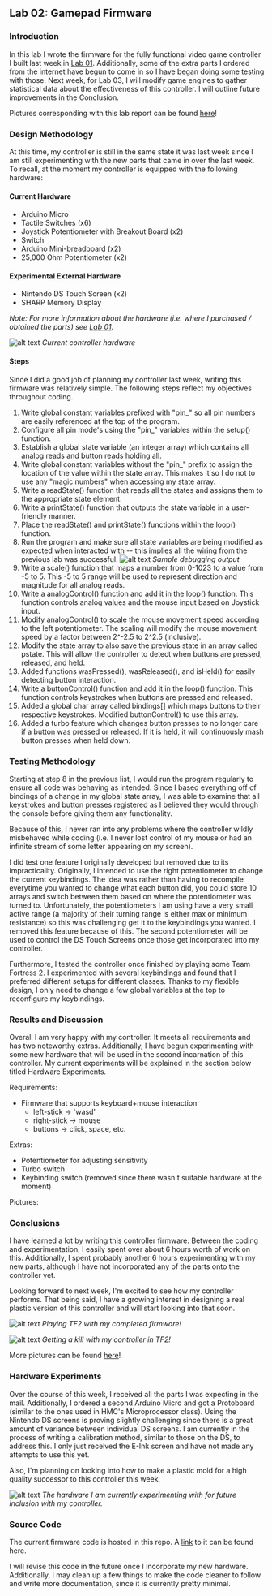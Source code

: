 ## Lab 02: Gamepad Firmware

### Introduction
In this lab I wrote the firmware for the fully functional video game controller I built last week in
[Lab 01](https://github.com/afishberg/e190/blob/master/lab01.md). Additionally, some of the extra parts I ordered from the
internet have begun to come in so I have began doing some testing with those.
Next week, for Lab 03, I will modify game engines to gather statistical data about the effectiveness of this controller.
I will outline future improvements in the Conclusion.

Pictures corresponding with this lab report can be found [here](https://github.com/afishberg/e190/tree/master/lab02_pictures)!

### Design Methodology
At this time, my controller is still in the same state it was last week since I am still experimenting with the new parts
that came in over the last week. To recall, at the moment my controller is equipped with the following hardware:

#### Current Hardware

*   Arduino Micro
*   Tactile Switches (x6)
*   Joystick Potentiometer with Breakout Board (x2)
*   Switch
*   Arduino Mini-breadboard (x2)
*   25,000 Ohm Potentiometer (x2)

#### Experimental External Hardware

*   Nintendo DS Touch Screen (x2)
*   SHARP Memory Display

_Note: For more information about the hardware (i.e. where I purchased / obtained the parts) see [Lab 01](https://github.com/afishberg/e190/blob/master/lab01.md)._

![alt text](https://raw.githubusercontent.com/afishberg/e190/master/lab01_pictures/finished_controller_front.jpg "Finished Controller (Front)")
_Current controller hardware_

#### Steps

Since I did a good job of planning my controller last week, writing this firmware was relatively simple.
The following steps reflect my objectives throughout coding.

1. Write global constant variables prefixed with "pin_" so all pin numbers are easily referenced at the top of the program.
2. Configure all pin mode's using the "pin_" variables within the setup() function.
3. Establish a global state variable (an integer array) which contains all analog reads and button reads holding all.
4. Write global constant variables without the "pin_" prefix to assign the location of the value within the state array.
This makes it so I do not to use any "magic numbers" when accessing my state array.
5. Write a readState() function that reads all the states and assigns them to the appropriate state element.
6. Write a printState() function that outputs the state variable in a user-friendly manner.
7. Place the readState() and printState() functions within the loop() function.
8. Run the program and make sure all state variables are being modified as expected when interacted with -- this implies all
the wiring from the previous lab was successful.
![alt text](https://raw.githubusercontent.com/afishberg/e190/master/lab02_pictures/debug_output.png "Debugging output")
_Sample debugging output_
9. Write a scale() function that maps a number from 0-1023 to a value from -5 to 5. This -5 to 5 range will be used to 
represent direction and magnitude for all analog reads.
10. Write a analogControl() function and add it in the loop() function. This function controls analog values and
 the mouse input based on Joystick input.
11. Modify analogControl() to scale the mouse movement speed according to the left potentiometer. The scaling will modify the 
mouse movement speed by a factor between 2^-2.5 to 2^2.5 (inclusive).
12. Modify the state array to also save the previous state in an array called pstate. This will allow the controller to
detect when buttons are pressed, released, and held.
13. Added functions wasPressed(), wasReleased(), and isHeld() for easily detecting button interaction.
14. Write a buttonControl() function and add it in the loop() function. This function controls keystrokes when buttons
are pressed and released.
15. Added a global char array called bindings[] which maps buttons to their respective keystrokes. Modified buttonControl()
to use this array.
16. Added a turbo feature which changes button presses to no longer care if a button was pressed or released. If it is held,
it will continuously mash button presses when held down.


### Testing Methodology
Starting at step 8 in the previous list, I would run the program regularly to ensure all code was behaving as intended.
Since I based everything off of bindings of a change in my global state array, I was able to examine that all keystrokes
and button presses registered as I believed they would through the console before giving them any functionality.

Because of this, I never ran into any problems where the controller wildly misbehaved while coding (i.e. I never lost control
of my mouse or had an infinite stream of some letter appearing on my screen).

I did test one feature I originally developed but removed due to its impracticality. Originally, I intended to use the right
potentiometer to change the current keybindings. The idea was rather than having to recompile everytime you wanted to change
what each button did, you could store 10 arrays and switch between them based on where the potentiometer was turned to.
Unfortunately, the potentiometers I am using have a very small active range (a majority of their turning range is either
max or minimum resistance) so this was challenging get it to the keybindings you wanted. I removed this feature because of
this. The second potentiometer will be used to control the DS Touch Screens once those get incorporated into my controller.

Furthermore, I tested the controller once finished by playing some Team Fortress 2. I experimented with several keybindings
and found that I preferred different setups for different classes. Thanks to my flexible design, I only need to change a 
few global variables at the top to reconfigure my keybindings.


### Results and Discussion
Overall I am very happy with my controller. It meets all requirements and has two noteworthy extras. Additionally, I have
begun experimenting with some new hardware that will be used in the second incarnation of this controller. 
My current experiments will be explained in the section below titled Hardware Experiments.

Requirements:
- Firmware that supports keyboard+mouse interaction
   - left-stick -> 'wasd'
   - right-stick -> mouse
   - buttons -> click, space, etc.

Extras:
- Potentiometer for adjusting sensitivity
- Turbo switch
- Keybinding switch (removed since there wasn't suitable hardware at the moment)

Pictures:


### Conclusions
I have learned a lot by writing this controller firmware. Between the coding and experimentation, I easily spent over
about 6 hours worth of work on this. Additionally, I spent probably another 6 hours experimenting with my new parts, although
I have not incorporated any of the parts onto the controller yet.

Looking forward to next week, I'm excited to see how my controller performs. That being said, I have a growing interest
in designing a real plastic version of this controller and will start looking into that soon.

![alt text](https://raw.githubusercontent.com/afishberg/e190/master/lab02_pictures/playing_tf2.jpg "Playing TF2")
_Playing TF2 with my completed firmware!_

![alt text](https://raw.githubusercontent.com/afishberg/e190/master/lab02_pictures/tf2_kill.jpg "Getting a kill in TF2")
_Getting a kill with my controller in TF2!_

More pictures can be found [here](https://github.com/afishberg/e190/tree/master/lab02_pictures)!

### Hardware Experiments
Over the course of this week, I received all the parts I was expecting in the mail. Additionally, I ordered a second
Arduino Micro and got a Protoboard (similar to the ones used in HMC's Microprocessor class). Using the Nintendo DS screens is proving slightly challenging since there is a great amount of variance between individual
DS screens. I am currently in the process of writing a calibration method, similar to those on the DS, to address this.
I only just received the E-Ink screen and have not made any attempts to use this yet. 

Also, I'm planning on looking into how to make a plastic mold for a high quality successor to this controller this week.

![alt text](https://raw.githubusercontent.com/afishberg/e190/master/lab02_pictures/hardware_experiment.png "Experimental Hardware")
_The hardware I am currently experimenting with for future inclusion with my controller._

### Source Code
The current firmware code is hosted in this repo. A [link](https://github.com/afishberg/e190/blob/master/Controller/Controller.ino) to it can be found here.

I will revise this code in the future once I incorporate my new hardware.
Additionally, I may clean up a few things to make the code cleaner to follow and write more documentation, since it is
currently pretty minimal.
